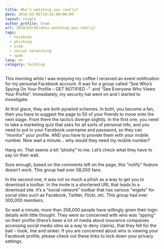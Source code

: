 ```yaml
---
title: Who’s watching you really?
date: 2010-03-05T19:34:00+00:00
layout: single
author_profile: true
url: 2010/03/05/whos-watching-you-really/
tags:
  - Facebook
  - phishing
  - scam
  - social networking
  - spam
lang: en
category: techblog
---
```

This morning while I was enjoying my coffee I received an event notification for my personal Facebook account. It was for a group called “See Who’s Spying On Your Profile &#8211; GET NOTIFIED -”. and “See Everyone Who Views Your Profile”. Immediately, my security hat went on and I started to investigate.

At first glace, they are both pyramid schemes. In both, you become a fan, then you have to suggest the page to 50 of your friends to move onto the next stage. From there the tactics diverge slightly. In the first one, you need to take a marketing quiz that asks for all sorts of personal info, and you need to put in your Facebook username and password, so they can “monitor” your profile. AND you have to provide them with your mobile number. Now wait a minute… why would they need my mobile number?

Hang on. That seems a bit “phishy” to me. Let’s check what they have to say on their wall.

Sure enough, based on the comments left on the page, this “notify” feature doesn’t work. This group had over 58,000 fans.

In the second one, it was not so much a phish as a way to get you to download a toolbar. In the invite is a shortened URL that leads to a download site. It’s a “social network” toolbar that has various “wigets” for social sites such as Facebook, Twitter, Flickr, etc. This group had over 300,000 members.

So wait a minute, more than 358,000 people have willingly given their login details with little thought. They were so concerned with who was “spying” on their profile (there’s been a lot of media about insurance companies accessing social media sites as a way to deny claims), that they fell for the bait &#8211; hook, line and sinker. If you are concerned about who is viewing your Facebook profile, please check out these links to lock down your privacy settings.